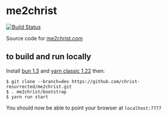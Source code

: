 # me2christ

[![Build Status](https://github.com/christ-resurrected/me2christ/actions/workflows/ci.yml/badge.svg?branch=dev)](https://github.com/christ-resurrected/me2christ/actions/workflows/ci.yml)

Source code for [me2christ.com](https://me2christ.com)

## to build and run locally

Install [bun 1.3][bun] and [yarn classic 1.22][yarn] then:

    $ git clone --branch=dev https://github.com/christ-resurrected/me2christ.git
    $ . me2christ/bootstrap
    $ yarn run start

You should now be able to point your browser at `localhost:7777`

[bun]: https://bun.com
[yarn]: https://classic.yarnpkg.com
